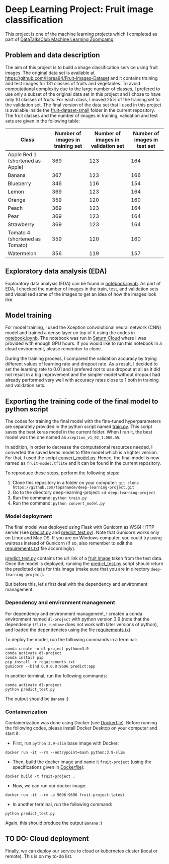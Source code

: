 # Deep Learning Project: Fruit image classification 
This project is one of the machine learning projects which I completed as part of [DataTalksClub Machine Learning Zoomcamp](https://github.com/DataTalksClub/machine-learning-zoomcamp).  

## Problem and data description 
The aim of this project is to build a image classification service using fruit images. The original data set is available at https://github.com/Horea94/Fruit-Images-Dataset and it contains training and test images for 131 classes of fruits and vegetables. To avoid computational complexity due to the large number of classes, I prefered to use only a subset of the original data set in this project and I chose to have only 10 classes of fruits. For each class, I moved 25% of the training set to the validation set. The final version of the data set that I used in this project is available inside the [fruit-dataset-small](https://github.com/topahande/deep-learning-project/tree/main/fruit-dataset-small) folder in the current repository. The fruit classes and the number of images in training, validation and test sets are given in the following table: 

| Class                            | Number of images in training set | Number of images in validation set | Number of images in test set |
| -------------------------------- | -------------------------------- | ---------------------------------- | ---------------------------- |
| Apple Red 1 (shortened as Apple) |             369                  |             123                    |             164              | 
| Banana                           |             367                  |             123                    |             166              | 
| Blueberry                        |             346                  |             116                    |             154              | 
| Lemon                            |             369                  |             123                    |             164              | 
| Orange                           |             359                  |             120                    |             160              | 
| Peach                            |             369                  |             123                    |             164              | 
| Pear                             |             369                  |             123                    |             164              | 
| Strawberry                       |             369                  |             123                    |             164              | 
| Tomato 4 (shortened as Tomato)   |             359                  |             120                    |             160              | 
| Watermelon                       |             356                  |             119                    |             157              | 

## Exploratory data analysis (EDA)   

Exploratory data analysis (EDA) can be found in [notebook.ipynb](https://github.com/topahande/deep-learning-project/blob/main/notebook.ipynb). As part of EDA, I checked the number of images in the train, test, and validation sets and visualised some of the images to get an idea of how the images look like. 

## Model training  

For model training, I used the Xception convolutional neural network (CNN) model and trained a dense layer on top of it using the codes in [notebook.ipynb](https://github.com/topahande/deep-learning-project/blob/main/notebook.ipynb). The notebook was run in [Saturn Cloud](https://saturncloud.io/) where I was provided with enough GPU hours. If you would like to run this notebook in a cloud environment, please remember to clone.  

During the training process, I compared the validation accuracy by trying different values of learning rate and dropout rate. As a result, I decided to set the learning rate to 0.01 and I prefered not to use dropout at all as it did not result in a big improvement and the simpler model without dropout had already performed very well with accuracy rates close to 1 both in training and validation sets. 

## Exporting the training code of the final model to python script

The codes for training the final model with the fine-tuned hyperparameters are separately provided in the python script named [train.py](https://github.com/topahande/deep-learning-project/blob/main/train.py).
This script saves the best keras model in the current folder. When I ran it, the best model was the one named as ``xception_v1_02_1.000.h5``.

In addition, in order to decrease the computational resources needed, I converted the saved keras model to tflite model which is a lighter version. For that, I used the script [convert_model.py](https://github.com/topahande/deep-learning-project/blob/main/convert_model.py). Hence, the final model is now named as ``fruit-model.tflite`` and it can be found in the current repository.

To reproduce these steps, perform the following steps:  
1) Clone this repository in a folder on your computer: ``git clone https://github.com/topahande/deep-learning-project.git``
2) Go to the directory deep-learning-project: ``cd deep-learning-project``
3) Run the command: ``python train.py``
4) Run the command: ``python convert_model.py``  


### Model deployment

The final model was deployed using Flask with Gunicorn as WSGI HTTP server (see [predict.py](https://github.com/topahande/deep-learning-project/blob/main/predict.py) and [predict_test.py](https://github.com/topahande/deep-learning-project/blob/main/predict_test.py)). Note that Gunicorn works only on Linux and Mac OS. If you are on Windows computer, you could try using waitress instead of Gunicorn (if so, also remember to edit the [requirements.txt](https://github.com/topahande/deep-learning-project/blob/main/requirements.txt) file accordingly).  

[predict_test.py](https://github.com/topahande/deep-learning-project/blob/main/predict_test.py) contains the url link of a [fruit image](https://raw.githubusercontent.com/Horea94/Fruit-Images-Dataset/master/Test/Banana/100_100.jpg) taken from the test data. Once the model is deployed, running the [predict_test.py](https://github.com/topahande/deep-learning-project/blob/main/predict_test.py) script should return the predicted class for this image (make sure that you are in directory ``deep-learning-project``).

But before this, let's first deal with the dependency and environment management.

### Dependency and environment management  

For dependency and environment management, I created a conda environment named ``dl-project`` with python version 3.9 (note that the dependency ``tflite_runtime`` does not work with later versions of python), and loaded the dependencies using the file [requirements.txt](https://github.com/topahande/deep-learning-project/blob/main/requirements.txt).  

To deploy the model, run the following commands in a terminal:

``conda create -n dl-project python=3.9``  
``conda activate dl-project``  
``conda install pip``  
``pip install -r requirements.txt``  
``gunicorn --bind 0.0.0.0:9696 predict:app``  

In another  terminal, run the following commands:  

``conda activate dl-project``  
``python predict_test.py``  

The output should be ``Banana`` :)

### Containerization  

Containerization was done using Docker (see [Dockerfile](https://github.com/topahande/deep-learning-project/blob/main/Dockerfile)). Before running the following codes, please install Docker Desktop on your computer and start it.  

- First, run ``python:3.9-slim`` base image with Docker:  

``docker run -it --rm --entrypoint=bash python:3.9-slim``

- Then, build the docker image and name it ``fruit-project`` (using the specifications given in [Dockerfile](https://github.com/topahande/deep-learning-project/blob/main/Dockerfile)):  

``docker build -t fruit-project .``  

- Now, we can run our docker image:

``docker run -it --rm -p 9696:9696 fruit-project:latest``

- In another  terminal, run the following command:  

``python predict_test.py`` 

Again, this should produce the output ``Banana`` :)  

## TO DO: Cloud deployment 

Finally, we can deploy our service to cloud or kubernetes cluster (local or remote). This is on my to-do list.  

